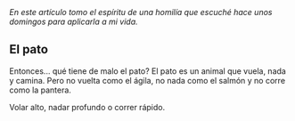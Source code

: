 <html><body><em>En este artículo tomo el espíritu de una homilía que escuché hace unos domingos para aplicarla a mi vida.</em>



<h2>El pato</h2>

Entonces... qué tiene de malo el pato? El pato es un animal que vuela, nada y camina. Pero no vuelta como el ágila, no nada como el salmón y no corre como la pantera.



Volar alto, nadar profundo o correr rápido.</body></html>